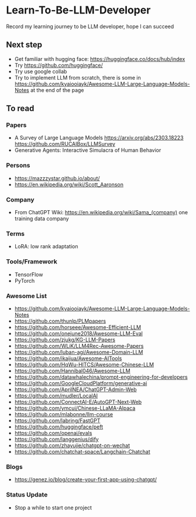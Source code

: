 # Learn-To-Be-LLM-Developer
Record my learning journey to be LLM developer, hope I can succeed

## Next step
- Get familiar with hugging face: https://huggingface.co/docs/hub/index
- Try https://github.com/huggingface/
- Try use google collab
- Try to implement LLM from scratch, there is some in https://github.com/kyaiooiayk/Awesome-LLM-Large-Language-Models-Notes at the end of the page

## To read
### Papers
- A Survey of Large Language Models
https://arxiv.org/abs/2303.18223
https://github.com/RUCAIBox/LLMSurvey
- Generative Agents: Interactive Simulacra of Human Behavior

### Persons
- https://mazzzystar.github.io/about/
- https://en.wikipedia.org/wiki/Scott_Aaronson

### Company
- From ChatGPT Wiki: https://en.wikipedia.org/wiki/Sama_(company) one training data company

### Terms
- LoRA: low rank adaptation

### Tools/Framework
- TensorFlow
- PyTorch

### Awesome List
- https://github.com/kyaiooiayk/Awesome-LLM-Large-Language-Models-Notes
- https://github.com/thunlp/PLMpapers
- https://github.com/horseee/Awesome-Efficient-LLM
- https://github.com/onejune2018/Awesome-LLM-Eval
- https://github.com/zjukg/KG-LLM-Papers
- https://github.com/WLiK/LLM4Rec-Awesome-Papers
- https://github.com/luban-agi/Awesome-Domain-LLM
- https://github.com/ikaijua/Awesome-AITools
- https://github.com/HqWu-HITCS/Awesome-Chinese-LLM
- https://github.com/Hannibal046/Awesome-LLM
- https://github.com/datawhalechina/prompt-engineering-for-developers
- https://github.com/GoogleCloudPlatform/generative-ai
- https://github.com/AprilNEA/ChatGPT-Admin-Web
- https://github.com/mudler/LocalAI
- https://github.com/ConnectAI-E/AutoGPT-Next-Web
- https://github.com/ymcui/Chinese-LLaMA-Alpaca
- https://github.com/mlabonne/llm-course
- https://github.com/labring/FastGPT
- https://github.com/huggingface/peft
- https://github.com/openai/evals
- https://github.com/langgenius/dify
- https://github.com/zhayujie/chatgpt-on-wechat
- https://github.com/chatchat-space/Langchain-Chatchat

### Blogs
- https://genez.io/blog/create-your-first-app-using-chatgpt/

### Status Update
- Stop a while to start one project
